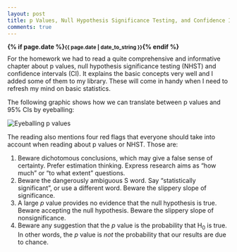 ```yaml
---
layout: post
title: p Values, Null Hypothesis Significance Testing, and Confidence Intervals
comments: true
---
```

<div style="font-weight:bold; margin-bottom:10px;">
{% if page.date %}<small>{{ page.date | date_to_string }}</small>{% endif %}
</div>
For the homework we had to read a quite comprehensive and informative chapter about p values, null hypothesis significance testing (NHST) and confidence intervals (CI). It explains the basic concepts very well and I added some of them to my library. These will come in handy when I need to refresh my mind on basic statistics.

The following graphic shows how we can translate between p values and 95% CIs by eyeballing:

![Eyeballing p values](../../../data/images/eyeballing_p_values.png "From a 95% CI to a p Value")

The reading also mentions four red flags that everyone should take into account when reading about p values or NHST. Those are:

1. Beware dichotomous conclusions, which may give a false sense of certainty. Prefer estimation thinking. Express research aims as “how much” or “to what extent” questions.
2. Beware the dangerously ambiguous S word. Say “statistically significant”, or use a different word. Beware the slippery slope of significance.
3. A large *p* value provides no evidence that the null hypothesis is true. Beware accepting the null hypothesis. Beware the slippery slope of nonsignificance.
4. Beware any suggestion that the *p* value is the probability that H<sub>0</sub> is true. In other words, the *p* value is *not* the probability that our results are due to chance.
